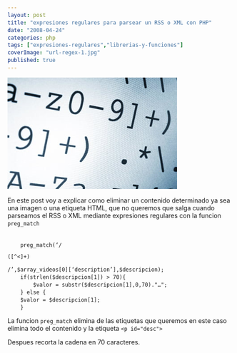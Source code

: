 ```yaml
---
layout: post
title: "expresiones regulares para parsear un RSS o XML con PHP"
date: "2008-04-24"
categories: php
tags: ["expresiones-regulares","librerias-y-funciones"]
coverImage: "url-regex-1.jpg"
published: true
---
```


![Expresiones Regulares para parsear un RSS en PHP](/assets/images/2008/url-regex-1.jpg)

En este post voy a explicar como eliminar un contenido determinado ya sea una imagen o una etiqueta HTML, que no queremos que salga cuando parseamos el RSS o XML mediante expresiones regulares con la funcion `preg_match`

<code> 
	preg_match(‘/<p id="desc">([^<]+)</p>/’,$array_videos[0][‘description’],$descripcion);
	if(strlen($descripcion[1]) > 70){ 
		$valor = substr($descripcion[1],0,70)."…";
	} else {
	$valor = $descripcion[1];
	} 
</code>

La funcion `preg_match` elimina de las etiquetas que queremos en este caso elimina todo el contenido y la etiqueta `<p id="desc">`

Despues recorta la cadena en 70 caracteres.
